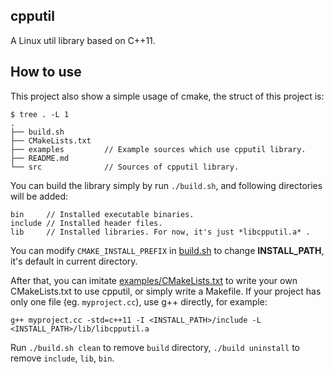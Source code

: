 ## cpputil

A Linux util library based on C++11.

## How to use

This project also show a simple usage of cmake, the struct of this project is:

```
$ tree . -L 1
.
├── build.sh
├── CMakeLists.txt
├── examples         // Example sources which use cpputil library.
├── README.md
└── src              // Sources of cpputil library.
```

You can build the library simply by run `./build.sh`, and following directories will be added:

```
bin     // Installed executable binaries.
include // Installed header files. 
lib     // Installed libraries. For now, it's just *libcpputil.a* .
```

You can modify `CMAKE_INSTALL_PREFIX` in [build.sh](./build.sh) to change **INSTALL_PATH**, it's default in current directory.

After that, you can imitate [examples/CMakeLists.txt](./examples/CMakeLists.txt) to write your own CMakeLists.txt to use cpputil, or simply write a Makefile. If your project has only one file (eg. `myproject.cc`), use g++ directly, for example:

```
g++ myproject.cc -std=c++11 -I <INSTALL_PATH>/include -L <INSTALL_PATH>/lib/libcpputil.a
```

Run `./build.sh clean` to remove `build` directory, `./build uninstall` to remove `include`, `lib`, `bin`.

